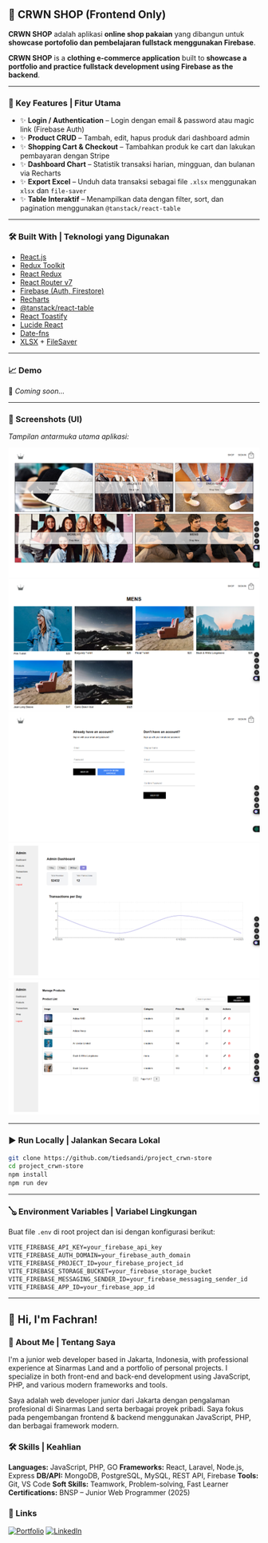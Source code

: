 ## 🛒 CRWN SHOP (Frontend Only)

**CRWN SHOP** adalah aplikasi **online shop pakaian** yang dibangun untuk **showcase portofolio dan pembelajaran fullstack menggunakan Firebase**.

**CRWN SHOP** is a **clothing e-commerce application** built to **showcase a portfolio and practice fullstack development using Firebase as the backend**.

---

### 🚀 Key Features | Fitur Utama

- ✨ **Login / Authentication** – Login dengan email & password atau magic link (Firebase Auth)
- ✨ **Product CRUD** – Tambah, edit, hapus produk dari dashboard admin
- ✨ **Shopping Cart & Checkout** – Tambahkan produk ke cart dan lakukan pembayaran dengan Stripe
- ✨ **Dashboard Chart** – Statistik transaksi harian, mingguan, dan bulanan via Recharts
- ✨ **Export Excel** – Unduh data transaksi sebagai file `.xlsx` menggunakan `xlsx` dan `file-saver`
- ✨ **Table Interaktif** – Menampilkan data dengan filter, sort, dan pagination menggunakan `@tanstack/react-table`

---

### 🛠️ Built With | Teknologi yang Digunakan

- [React.js](https://react.dev/)
- [Redux Toolkit](https://redux-toolkit.js.org/)
- [React Redux](https://react-redux.js.org/)
- [React Router v7](https://reactrouter.com/)
- [Firebase (Auth, Firestore)](https://firebase.google.com/)
- [Recharts](https://recharts.org/)
- [@tanstack/react-table](https://tanstack.com/table)
- [React Toastify](https://fkhadra.github.io/react-toastify/)
- [Lucide React](https://lucide.dev/)
- [Date-fns](https://date-fns.org/)
- [XLSX](https://github.com/SheetJS/sheetjs) + [FileSaver](https://github.com/eligrey/FileSaver.js)

---

### 📈 Demo

🚧 _Coming soon..._

---

### 🗼 Screenshots (UI)

_Tampilan antarmuka utama aplikasi:_

![Homepage](./public/homepage.png)
![Shop](./public/shop.png)
![Login](./public/login.png)
![Dashboard Admin](./public/dashboard.png)
![Dashboard Produk](./public/dashboard-2.png)

---

### ▶️ Run Locally | Jalankan Secara Lokal

```bash
git clone https://github.com/tiedsandi/project_crwn-store
cd project_crwn-store
npm install
npm run dev
```

---

### 🪕 Environment Variables | Variabel Lingkungan

Buat file `.env` di root project dan isi dengan konfigurasi berikut:

```
VITE_FIREBASE_API_KEY=your_firebase_api_key
VITE_FIREBASE_AUTH_DOMAIN=your_firebase_auth_domain
VITE_FIREBASE_PROJECT_ID=your_firebase_project_id
VITE_FIREBASE_STORAGE_BUCKET=your_firebase_storage_bucket
VITE_FIREBASE_MESSAGING_SENDER_ID=your_firebase_messaging_sender_id
VITE_FIREBASE_APP_ID=your_firebase_app_id
```

---

## 👋 Hi, I'm Fachran!

### 🚀 About Me | Tentang Saya

I'm a junior web developer based in Jakarta, Indonesia, with professional experience at Sinarmas Land and a portfolio of personal projects. I specialize in both front-end and back-end development using JavaScript, PHP, and various modern frameworks and tools.

Saya adalah web developer junior dari Jakarta dengan pengalaman profesional di Sinarmas Land serta berbagai proyek pribadi. Saya fokus pada pengembangan frontend & backend menggunakan JavaScript, PHP, dan berbagai framework modern.

### 🛠️ Skills | Keahlian

**Languages:** JavaScript, PHP, GO
**Frameworks:** React, Laravel, Node.js, Express
**DB/API:** MongoDB, PostgreSQL, MySQL, REST API, Firebase
**Tools:** Git, VS Code
**Soft Skills:** Teamwork, Problem-solving, Fast Learner
**Certifications:** BNSP – Junior Web Programmer (2025)

### 🔗 Links

[![Portfolio](https://img.shields.io/badge/my_portfolio-000?style=for-the-badge&logo=ko-fi&logoColor=white)](https://fachran-sandi.netlify.app/)
[![LinkedIn](https://img.shields.io/badge/linkedin-0A66C2?style=for-the-badge&logo=linkedin&logoColor=white)](https://www.linkedin.com/in/fachransandi/)
